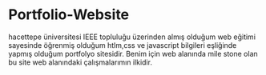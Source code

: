 # Portfolio-Website

hacettepe üniversitesi IEEE topluluğu üzerinden almış olduğum web eğitimi sayesinde öğrenmiş olduğum htlm,css ve javascript bilgileri eşliğinde yapmış olduğum portfolyo sitesidir. Benim için web alanında mile stone olan bu site web alanındaki çalışmalarımın ilkidir.
